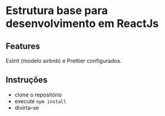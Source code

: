 # Estrutura base para desenvolvimento em ReactJs

## Features

  Eslint (modelo airbnb) e Prettier configurados.

## Instruções
  
  - clone o repositório
  - execute ```npm install```
  - divirta-se